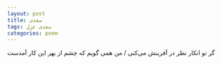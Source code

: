 ```yaml
---
layout: post
title: سعدی
tags: سعدی غزل
categories: poem
---
```


گر تو انکار نظر در آفرینش می‌کنی / من همی گویم که چشم از بهر این کار آمدست

